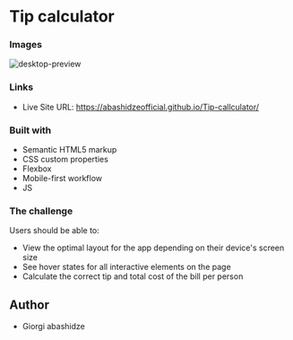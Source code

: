 # Tip calculator
### Images
![desktop-preview](https://user-images.githubusercontent.com/114133338/214028629-efd9c8de-37e7-4e7d-8716-2482e031ca49.jpg)
### Links

- Live Site URL: https://abashidzeofficial.github.io/Tip-callculator/

### Built with
- Semantic HTML5 markup 
- CSS custom properties
- Flexbox
- Mobile-first workflow
- JS

### The challenge

Users should be able to:

- View the optimal layout for the app depending on their device's screen size
- See hover states for all interactive elements on the page
- Calculate the correct tip and total cost of the bill per person

## Author

- Giorgi abashidze
